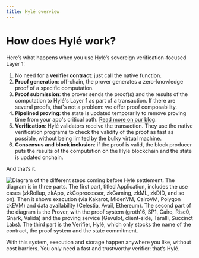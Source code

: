 ```yaml
---
title: Hylé overview
---
```


# How does Hylé work?

Here’s what happens when you use Hylé’s sovereign verification-focused Layer 1:

1. No need for a **verifier contract**: just call the native function.
1. **Proof generation**: off-chain, the prover generates a zero-knowledge proof of a specific computation.
1. **Proof submission**: the prover sends the proof(s) and the results of the computation to Hylé's Layer 1 as part of a transaction. If there are several proofs, that's not a problem: we offer proof composability.
1. **Pipelined proving**: the state is updated temporarily to remove proving time from your app's critical path. [Read more on our blog](https://blog.hyle.eu/an-introduction-to-delayed-proving/).
1. **Verification**: Hylé validators receive the transaction. They use the native verification programs to check the validity of the proof as fast as possible, without being limited by the bulky virtual machine.
1. **Consensus and block inclusion**: if the proof is valid, the block producer puts the results of the computation on the Hylé blockchain and the state is updated onchain.

And that’s it.

![Diagram of the different steps coming before Hylé settlement. The diagram is in three parts. The first part, titled Application, includes the use cases (zkRollup, zkApp, zkCoprocessor, zkGaming, zkML, zkDID, and so on). Then it shows execution (via Kakarot, MidenVM, CairoVM, Polygon zkEVM) and data availability (Celestia, Avail, Ethereum). The second part of the diagram is the Prover, with the proof system (groth16, SP1, Cairo, Risc0, Gnark, Valida) and the proving service (Gevulot, client-side, Taralli, Succinct Labs). The third part is the Verifier, Hylé, which only stocks the name of the contract, the proof system and the state commitment.](../assets/img/main-diagram-large-detailed.png)

With this system, execution and storage happen anywhere you like, without cost barriers. You only need a fast and trustworthy verifier: that’s Hylé.